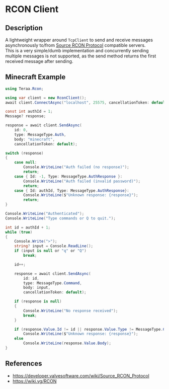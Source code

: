 # RCON Client

## Description

A lightweight wrapper around `TcpClient` to send and receive messages asynchronously to/from
[Source RCON Protocol](https://developer.valvesoftware.com/wiki/Source_RCON_Protocol) compatible servers.  
This is a very simple/dumb implementation and concurrently sending multiple messages is not supported,
as the send method returns the first received message after sending.

## Minecraft Example

```cs
using Teraa.Rcon;

using var client = new RconClient();
await client.ConnectAsync("localhost", 25575, cancellationToken: default);

const int authId = 1;
Message? response;

response = await client.SendAsync(
    id: 0,
    type: MessageType.Auth,
    body: "minecraft",
    cancellationToken: default);

switch (response)
{
    case null:
        Console.WriteLine("Auth failed (no response)");
        return;
    case { Id: -1, Type: MessageType.AuthResponse }:
        Console.WriteLine("Auth failed (invalid password)");
        return;
    case { Id: authId, Type: MessageType.AuthResponse}:
        Console.WriteLine($"Unknown response: {response}");
        return;
}

Console.WriteLine("Authenticated");
Console.WriteLine("Type commands or Q to quit.");

int id = authId + 1;
while (true)
{
    Console.Write(">");
    string? input = Console.ReadLine();
    if (input is null or "q" or "Q")
        break;

    id++;

    response = await client.SendAsync(
        id: id,
        type: MessageType.Command,
        body: input,
        cancellationToken: default);

    if (response is null)
    {
        Console.WriteLine("No response received");
        break;
    }

    if (response.Value.Id != id || response.Value.Type != MessageType.CommandResponse)
        Console.WriteLine($"Unknown response: {response}");
    else
        Console.WriteLine(response.Value.Body);
}
```

## References

- https://developer.valvesoftware.com/wiki/Source_RCON_Protocol
- https://wiki.vg/RCON
